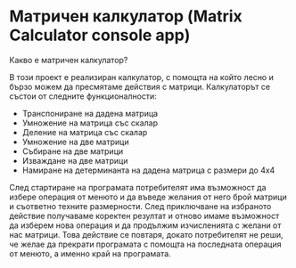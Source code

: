 # Матричен калкулатор (Matrix Calculator console app)

Какво е матричен калкулатор? 

В този проект е реализиран калкулатор, с помощта на който лесно и бързо можем да пресмятаме действия с матрици. Калкулаторът се състои от следните функционалности:
  - Транспониране на дадена матрица
  - Умножение на матрица със скалар
  - Деление на матрица със скалар
  - Умножение на две матрици
  - Събиране на две матрици
  - Изваждане на две матрици
  - Намиране на детерминанта на дадена матрица с размери до 4х4
 
 След стартиране на програмата потребителят има възможност да избере операция от менюто и да въведе желания от него брой матрици и съответно техните размерности. След приключване на избраното действие получаваме коректен резултат и отново имаме възможност да изберем нова операция и да продължим изчисленията с желани от нас матрици. Това действие се повтаря, докато потребителят не реши, че желае да прекрати програмата с помощта на последната операция от менюто, а именно край на програмата. 


